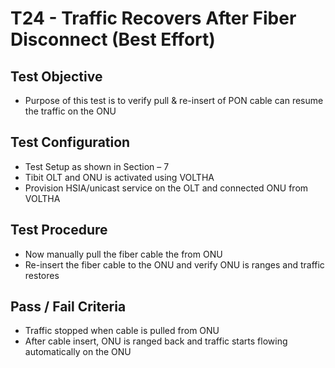 # T24 - Traffic Recovers After Fiber Disconnect (Best Effort)

## Test Objective

* Purpose of this test is to verify pull & re-insert of PON cable can resume the traffic on the ONU

## Test Configuration

* Test Setup as shown in Section – 7
* Tibit OLT and ONU is activated using VOLTHA
* Provision HSIA/unicast service on the OLT and connected ONU from VOLTHA

## Test Procedure

* Now manually pull the fiber cable the from ONU
* Re-insert the fiber cable to the ONU and verify ONU is ranges and traffic restores

## Pass / Fail Criteria

* Traffic stopped when cable is pulled from ONU
* After cable insert, ONU is ranged back and traffic starts flowing automatically on the ONU
